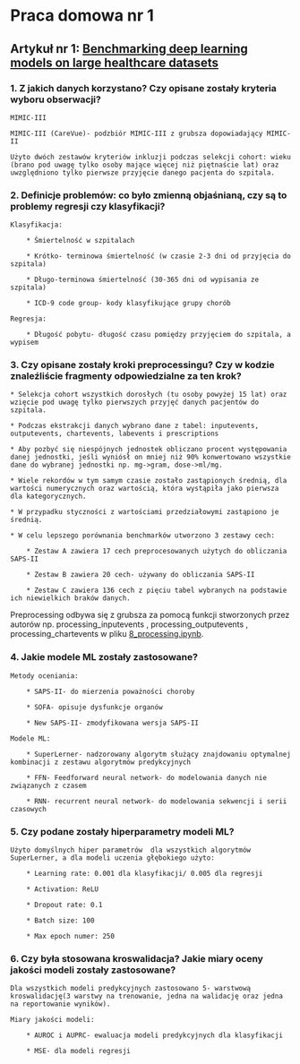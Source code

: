 # Praca domowa nr 1
## Artykuł nr 1: [Benchmarking deep learning models on large healthcare datasets](https://www.sciencedirect.com/science/article/pii/S1532046418300716)
### 1. Z jakich danych korzystano? Czy opisane zostały kryteria wyboru obserwacji? 

    MIMIC-III 

    MIMIC-III (CareVue)- podzbiór MIMIC-III z grubsza dopowiadający MIMIC-II 

    Użyto dwóch zestawów kryteriów inkluzji podczas selekcji cohort: wieku (brano pod uwagę tylko osoby mające więcej niż piętnaście lat) oraz uwzględniono tylko pierwsze przyjęcie danego pacjenta do szpitala. 

### 2. Definicje problemów: co było zmienną objaśnianą, czy są to problemy regresji czy klasyfikacji? 

    Klasyfikacja: 

        * Śmiertelność w szpitalach  

        * Krótko- terminowa śmiertelność (w czasie 2-3 dni od przyjęcia do szpitala) 

        * Długo-terminowa śmiertelność (30-365 dni od wypisania ze szpitala) 

        * ICD-9 code group- kody klasyfikujące grupy chorób  

    Regresja: 

        * Długość pobytu- długość czasu pomiędzy przyjęciem do szpitala, a wypisem 

 

### 3. Czy opisane zostały kroki preprocessingu? Czy w kodzie znaleźliście fragmenty odpowiedzialne za ten krok? 

    * Selekcja cohort wszystkich dorosłych (tu osoby powyżej 15 lat) oraz wzięcie pod uwagę tylko pierwszych przyjęć danych pacjentów do szpitala. 

    * Podczas ekstrakcji danych wybrano dane z tabel: inputevents, outputevents, chartevents, labevents i prescriptions 

    * Aby pozbyć się niespójnych jednostek obliczano procent występowania danej jednostki, jeśli wyniósł on mniej niż 90% konwertowano wszystkie dane do wybranej jednostki np. mg->gram, dose->ml/mg. 

    * Wiele rekordów w tym samym czasie zostało zastąpionych średnią, dla wartości numerycznych oraz wartością, która wystąpiła jako pierwsza dla kategorycznych. 

    * W przypadku styczności z wartościami przedziałowymi zastąpiono je średnią. 
    
    * W celu lepszego porównania benchmarków utworzono 3 zestawy cech: 

        * Zestaw A zawiera 17 cech preprocesowanych użytych do obliczania SAPS-II  

        * Zestaw B zawiera 20 cech- używany do obliczania SAPS-II 

        * Zestaw C zawiera 136 cech z pięciu tabel wybranych na podstawie ich niewielkich braków danych. 

   Preprocessing odbywa się z grubsza za pomocą funkcji stworzonych przez autorów np. processing_inputevents , processing_outputevents , processing_chartevents w pliku [8_processing.ipynb](https://github.com/USC-Melady/Benchmarking_DL_MIMICIII/blob/master/Codes/mimic3_mvcv/8_processing.ipynb).

 

### 4. Jakie modele ML zostały zastosowane? 

    Metody oceniania: 

        * SAPS-II- do mierzenia poważności choroby 

        * SOFA- opisuje dysfunkcje organów 

        * New SAPS-II- zmodyfikowana wersja SAPS-II 

    Modele ML: 

        * SuperLerner- nadzorowany algorytm służący znajdowaniu optymalnej kombinacji z zestawu algorytmów predykcyjnych 

        * FFN- Feedforward neural network- do modelowania danych nie związanych z czasem 

        * RNN- recurrent neural network- do modelowania sekwencji i serii czasowych 

### 5. Czy podane zostały hiperparametry modeli ML? 

    Użyto domyślnych hiper parametrów  dla wszystkich algorytmów SuperLerner, a dla modeli uczenia głębokiego użyto:  

        * Learning rate: 0.001 dla klasyfikacji/ 0.005 dla regresji 

        * Activation: ReLU 

        * Dropout rate: 0.1 

        * Batch size: 100 

        * Max epoch numer: 250 

 

 

### 6. Czy była stosowana kroswalidacja? Jakie miary oceny jakości modeli zostały zastosowane? 

    Dla wszystkich modeli predykcyjnych zastosowano 5- warstwową kroswalidację(3 warstwy na trenowanie, jedna na walidację oraz jedna na reportowanie wyników). 

    Miary jakości modeli: 

        * AUROC i AUPRC- ewaluacja modeli predykcyjnych dla klasyfikacji 

        * MSE- dla modeli regresji 
